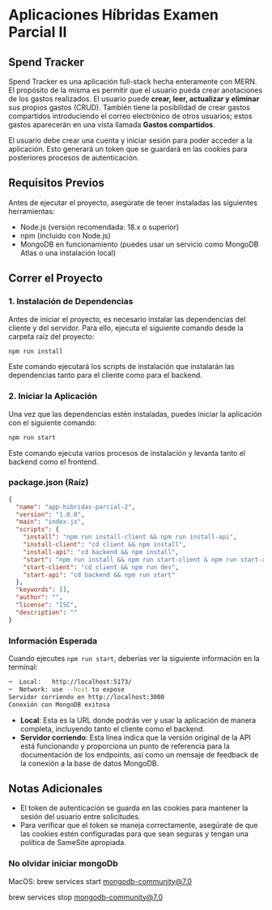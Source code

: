 # Aplicaciones Híbridas Examen Parcial II

## Spend Tracker

Spend Tracker es una aplicación full-stack hecha enteramente con MERN. El propósito de la misma es permitir que el usuario pueda crear anotaciones de los gastos realizados. El usuario puede **crear, leer, actualizar y eliminar** sus propios gastos (CRUD). También tiene la posibilidad de crear gastos compartidos introduciendo el correo electrónico de otros usuarios; estos gastos aparecerán en una vista llamada **Gastos compartidos**.

El usuario debe crear una cuenta y iniciar sesión para poder acceder a la aplicación. Esto generará un token que se guardará en las cookies para posteriores procesos de autenticación.

## Requisitos Previos

Antes de ejecutar el proyecto, asegúrate de tener instaladas las siguientes herramientas:

- Node.js (versión recomendada: 18.x o superior)
- npm (incluido con Node.js)
- MongoDB en funcionamiento (puedes usar un servicio como MongoDB Atlas o una instalación local)

## Correr el Proyecto

### 1. Instalación de Dependencias

Antes de iniciar el proyecto, es necesario instalar las dependencias del cliente y del servidor. Para ello, ejecuta el siguiente comando desde la carpeta raíz del proyecto:

```bash
npm run install
```

Este comando ejecutará los scripts de instalación que instalarán las dependencias tanto para el cliente como para el backend.

### 2. Iniciar la Aplicación

Una vez que las dependencias estén instaladas, puedes iniciar la aplicación con el siguiente comando:

```bash
npm run start
```

Este comando ejecuta varios procesos de instalación y levanta tanto el backend como el frontend.

### package.json (Raíz)

```json
{
  "name": "app-hibridas-parcial-2",
  "version": "1.0.0",
  "main": "index.js",
  "scripts": {
    "install": "npm run install-client && npm run install-api",
    "install-client": "cd client && npm install",
    "install-api": "cd backend && npm install",
    "start": "npm run install && npm run start-client & npm run start-api",
    "start-client": "cd client && npm run dev",
    "start-api": "cd backend && npm run start"
  },
  "keywords": [],
  "author": "",
  "license": "ISC",
  "description": ""
}
```

### Información Esperada

Cuando ejecutes `npm run start`, deberías ver la siguiente información en la terminal:

```bash
➞  Local:   http://localhost:5173/
➞  Network: use --host to expose
Servidor corriendo en http://localhost:3000
Conexión con MongoDB exitosa
```

- **Local**: Esta es la URL donde podrás ver y usar la aplicación de manera completa, incluyendo tanto el cliente como el backend.
- **Servidor corriendo**: Esta línea indica que la versión original de la API está funcionando y proporciona un punto de referencia para la documentación de los endpoints, así como un mensaje de feedback de la conexión a la base de datos MongoDB.

## Notas Adicionales

- El token de autenticación se guarda en las cookies para mantener la sesión del usuario entre solicitudes.
- Para verificar que el token se maneja correctamente, asegúrate de que las cookies estén configuradas para que sean seguras y tengan una política de SameSite apropiada.

### No olvidar iniciar mongoDb

MacOS: brew services start mongodb-community@7.0

brew services stop mongodb-community@7.0
